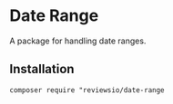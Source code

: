 # Date Range

A package for handling date ranges.

## Installation

```
composer require "reviewsio/date-range
```
